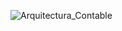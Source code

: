 ![Arquitectura_Contable](https://github.com/user-attachments/assets/432d4188-8b3d-46e7-b24a-a5aa6f15dde3)
